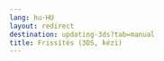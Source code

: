 ```yaml
---
lang: hu-HU
layout: redirect
destination: updating-3ds?tab=manual
title: Frissítés (3DS, kézi)
---
```


